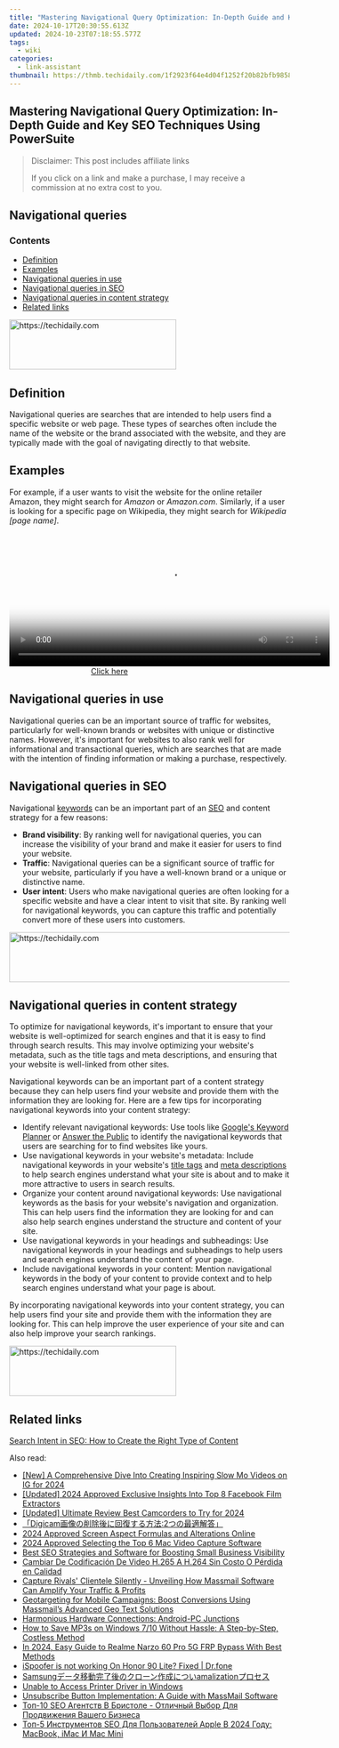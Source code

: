 ```yaml
---
title: "Mastering Navigational Query Optimization: In-Depth Guide and Key SEO Techniques Using PowerSuite"
date: 2024-10-17T20:30:55.613Z
updated: 2024-10-23T07:18:55.577Z
tags:
  - wiki
categories:
  - link-assistant
thumbnail: https://thmb.techidaily.com/1f2923f64e4d04f1252f20b82bfb98586fbf55cfa582bc360a8483bf8c37d216.jpg
---
```


## Mastering Navigational Query Optimization: In-Depth Guide and Key SEO Techniques Using PowerSuite

>  Disclaimer: This post includes affiliate links
>
>  If you click on a link and make a purchase, I may receive a commission at no extra cost to you.
>

## Navigational queries

### Contents

* [Definition](https://tools.techidaily.com/link-assistant/products/)
* [Examples](https://tools.techidaily.com/link-assistant/products/)
* [Navigational queries in use](https://tools.techidaily.com/link-assistant/products/)
* [Navigational queries in SEO](https://tools.techidaily.com/link-assistant/products/)
* [Navigational queries in content strategy](https://tools.techidaily.com/link-assistant/products/)
* [Related links](https://tools.techidaily.com/link-assistant/products/)

<!-- affiliate ads begin -->
<a href="https://aligracehair.sjv.io/c/5597632/1948949/19272" target="_top" id="1948949">
  <img src="//a.impactradius-go.com/display-ad/19272-1948949" border="0" alt="https://techidaily.com" width="300" height="90"/>
</a>
<img height="0" width="0" src="https://aligracehair.sjv.io/i/5597632/1948949/19272" style="position:absolute;visibility:hidden;" border="0" />
<!-- affiliate ads end -->

## Definition

Navigational queries are searches that are intended to help users find a specific website or web page. These types of searches often include the name of the website or the brand associated with the website, and they are typically made with the goal of navigating directly to that website.

## Examples

For example, if a user wants to visit the website for the online retailer Amazon, they might search for _Amazon_ or _Amazon.com_. Similarly, if a user is looking for a specific page on Wikipedia, they might search for _Wikipedia \[page name\]_.

<!-- affiliate ads begin -->
<span id="1982596">
					<video width="576" height="240" style="cursor:pointer"
           poster="//a.impactradius-go.com/display-clicktoplayimage/1982596.png"
           onclick="if(!this.playClicked){this.play();this.setAttribute('controls',true);this.playClicked=true;}">
	   <source src="//a.impactradius-go.com/display-ad/22993-1982596">
	   <img src="//a.impactradius-go.com/display-clicktoplayimage/1982596.png" style="border: none; height: 100%; width: 100%; object-fit: contain">
	</video>
	<div style="width:360px;text-align:center"><a href="javascript:window.open(decodeURIComponent('https%3A%2F%2Fhomestyler.sjv.io%2Fc%2F5597632%2F1982596%2F22993'), '_blank');void(0);">Click here</a></div>
</span>
<img height="0" width="0" src="https://imp.pxf.io/i/5597632/1982596/22993" style="position:absolute;visibility:hidden;" border="0" />
<!-- affiliate ads end -->

## Navigational queries in use

Navigational queries can be an important source of traffic for websites, particularly for well-known brands or websites with unique or distinctive names. However, it's important for websites to also rank well for informational and transactional queries, which are searches that are made with the intention of finding information or making a purchase, respectively.

## Navigational queries in SEO

Navigational [keywords](https://tools.techidaily.com/link-assistant/products/) can be an important part of an [SEO](https://tools.techidaily.com/link-assistant/products/) and content strategy for a few reasons:

* **Brand visibility**: By ranking well for navigational queries, you can increase the visibility of your brand and make it easier for users to find your website.
* **Traffic**: Navigational queries can be a significant source of traffic for your website, particularly if you have a well-known brand or a unique or distinctive name.
* **User intent**: Users who make navigational queries are often looking for a specific website and have a clear intent to visit that site. By ranking well for navigational keywords, you can capture this traffic and potentially convert more of these users into customers.

<!-- affiliate ads begin -->
<a href="https://appsumo.8odi.net/c/5597632/2130875/7443" target="_top" id="2130875">
  <img src="//a.impactradius-go.com/display-ad/7443-2130875" border="0" alt="https://techidaily.com" width="728" height="90"/>
</a>
<img height="0" width="0" src="https://appsumo.8odi.net/i/5597632/2130875/7443" style="position:absolute;visibility:hidden;" border="0" />
<!-- affiliate ads end -->

## Navigational queries in content strategy

To optimize for navigational keywords, it's important to ensure that your website is well-optimized for search engines and that it is easy to find through search results. This may involve optimizing your website's metadata, such as the title tags and meta descriptions, and ensuring that your website is well-linked from other sites.

Navigational keywords can be an important part of a content strategy because they can help users find your website and provide them with the information they are looking for. Here are a few tips for incorporating navigational keywords into your content strategy:

* Identify relevant navigational keywords: Use tools like [Google's Keyword Planner](https://ads.google.com/home/tools/keyword-planner/) or [Answer the Public](https://answerthepublic.com/) to identify the navigational keywords that users are searching for to find websites like yours.
* Use navigational keywords in your website's metadata: Include navigational keywords in your website's [title tags](https://tools.techidaily.com/link-assistant/products/) and [meta descriptions](https://tools.techidaily.com/link-assistant/products/) to help search engines understand what your site is about and to make it more attractive to users in search results.
* Organize your content around navigational keywords: Use navigational keywords as the basis for your website's navigation and organization. This can help users find the information they are looking for and can also help search engines understand the structure and content of your site.
* Use navigational keywords in your headings and subheadings: Use navigational keywords in your headings and subheadings to help users and search engines understand the content of your page.
* Include navigational keywords in your content: Mention navigational keywords in the body of your content to provide context and to help search engines understand what your page is about.

By incorporating navigational keywords into your content strategy, you can help users find your site and provide them with the information they are looking for. This can help improve the user experience of your site and can also help improve your search rankings.

<!-- affiliate ads begin -->
<a href="https://aligracehair.sjv.io/c/5597632/1997657/19272" target="_top" id="1997657">
  <img src="//a.impactradius-go.com/display-ad/19272-1997657" border="0" alt="https://techidaily.com" width="300" height="90"/>
</a>
<img height="0" width="0" src="https://aligracehair.sjv.io/i/5597632/1997657/19272" style="position:absolute;visibility:hidden;" border="0" />
<!-- affiliate ads end -->

## Related links

[Search Intent in SEO: How to Create the Right Type of Content](https://tools.techidaily.com/link-assistant/products/)

<ins class="adsbygoogle"
     style="display:block"
     data-ad-format="autorelaxed"
     data-ad-client="ca-pub-7571918770474297"
     data-ad-slot="1223367746"></ins>

<ins class="adsbygoogle"
     style="display:block"
     data-ad-client="ca-pub-7571918770474297"
     data-ad-slot="8358498916"
     data-ad-format="auto"
     data-full-width-responsive="true"></ins>

<span class="atpl-alsoreadstyle">Also read:</span>
<div><ul>
<li><a href="https://instagram-video-files.techidaily.com/new-a-comprehensive-dive-into-creating-inspiring-slow-mo-videos-on-ig-for-2024/"><u>[New] A Comprehensive Dive Into Creating Inspiring Slow Mo Videos on IG for 2024</u></a></li>
<li><a href="https://facebook-video-files.techidaily.com/updated-2024-approved-exclusive-insights-into-top-8-facebook-film-extractors/"><u>[Updated] 2024 Approved Exclusive Insights Into Top 8 Facebook Film Extractors</u></a></li>
<li><a href="https://article-helps.techidaily.com/updated-ultimate-review-best-camcorders-to-try-for-2024/"><u>[Updated] Ultimate Review Best Camcorders to Try for 2024</u></a></li>
<li><a href="https://win-top.techidaily.com/digicam2/"><u>「Digicam画像の削除後に回復する方法:2つの最適解答」</u></a></li>
<li><a href="https://extra-approaches.techidaily.com/2024-approved-screen-aspect-formulas-and-alterations-online/"><u>2024 Approved Screen Aspect Formulas and Alterations Online</u></a></li>
<li><a href="https://video-screen-grab.techidaily.com/2024-approved-selecting-the-top-6-mac-video-capture-software/"><u>2024 Approved Selecting the Top 6 Mac Video Capture Software</u></a></li>
<li><a href="https://win-top.techidaily.com/best-seo-strategies-and-software-for-boosting-small-business-visibility/"><u>Best SEO Strategies and Software for Boosting Small Business Visibility</u></a></li>
<li><a href="https://vp-tips.techidaily.com/cambiar-de-codificacion-de-video-h265-a-h264-sin-costo-o-perdida-en-calidad/"><u>Cambiar De Codificación De Video H.265 A H.264 Sin Costo O Pérdida en Calidad</u></a></li>
<li><a href="https://win-top.techidaily.com/capture-rivals-clientele-silently-unveiling-how-massmail-software-can-amplify-your-traffic-and-profits/"><u>Capture Rivals' Clientele Silently - Unveiling How Massmail Software Can Amplify Your Traffic & Profits</u></a></li>
<li><a href="https://win-top.techidaily.com/geotargeting-for-mobile-campaigns-boost-conversions-using-massmails-advanced-geo-text-solutions/"><u>Geotargeting for Mobile Campaigns: Boost Conversions Using Massmail’s Advanced Geo Text Solutions</u></a></li>
<li><a href="https://windows11.techidaily.com/harmonious-hardware-connections-android-pc-junctions/"><u>Harmonious Hardware Connections: Android-PC Junctions</u></a></li>
<li><a href="https://win-top.techidaily.com/how-to-save-mp3s-on-windows-710-without-hassle-a-step-by-step-costless-method/"><u>How to Save MP3s on Windows 7/10 Without Hassle: A Step-by-Step, Costless Method</u></a></li>
<li><a href="https://android-frp.techidaily.com/in-2024-easy-guide-to-realme-narzo-60-pro-5g-frp-bypass-with-best-methods-by-drfone-android/"><u>In 2024, Easy Guide to Realme Narzo 60 Pro 5G FRP Bypass With Best Methods</u></a></li>
<li><a href="https://fake-location.techidaily.com/ispoofer-is-not-working-on-honor-90-lite-fixed-drfone-by-drfone-virtual-android/"><u>iSpoofer is not working On Honor 90 Lite? Fixed | Dr.fone</u></a></li>
<li><a href="https://win-top.techidaily.com/samsungamalization/"><u>Samsungデータ移動完了後のクローン作成についamalizationプロセス</u></a></li>
<li><a href="https://printer-issues.techidaily.com/unable-to-access-printer-driver-in-windows/"><u>Unable to Access Printer Driver in Windows</u></a></li>
<li><a href="https://win-top.techidaily.com/unsubscribe-button-implementation-a-guide-with-massmail-software/"><u>Unsubscribe Button Implementation: A Guide with MassMail Software</u></a></li>
<li><a href="https://win-top.techidaily.com/top-10-seo-agentstv-v-bristole-otlichnyj-vybor-dlya-prodvizheniya-vashego-biznesa/"><u>Топ-10 SEO Агентств В Бристоле - Отличный Выбор Для Продвижения Вашего Бизнеса</u></a></li>
<li><a href="https://win-top.techidaily.com/top-5-instrumentov-seo-dlya-polzovatelej-apple-v-2024-godu-macbook-imac-i-mac-mini/"><u>Топ-5 Инструментов SEO Для Пользователей Apple В 2024 Году: MacBook, iMac И Mac Mini</u></a></li>
</ul></div>

